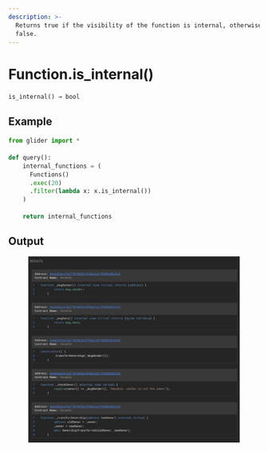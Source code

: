 ```yaml
---
description: >-
  Returns true if the visibility of the function is internal, otherwise returns
  false.
---
```


# Function.is\_internal()

`is_internal() → bool`

## Example

```python
from glider import *

def query():
    internal_functions = (
      Functions()
      .exec(20)
      .filter(lambda x: x.is_internal())
    )

    return internal_functions
```

## Output

<figure><img src="../../../.gitbook/assets/image (3) (1) (1) (1) (1) (1) (1) (1) (1) (1) (1) (1) (1).png" alt=""><figcaption></figcaption></figure>
